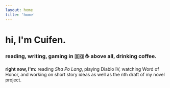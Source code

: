 ```yaml
---
layout: home
title: 'home'
---
```


# hi, I'm Cuifen.

### reading, writing, gaming in 🇸🇬 ☕ above all, drinking coffee.

**right now, I'm:** reading *Sha Po Lang*, playing Diablo IV, watching Word of Honor, and working on short story ideas as well as the nth draft of my novel project.
